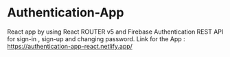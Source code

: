 ﻿# Authentication-App
React app by using React ROUTER v5 and Firebase Authentication REST API for sign-in , sign-up and changing password.
Link for the App : https://authentication-app-react.netlify.app/
